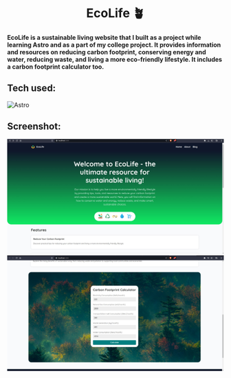 <h1 align="center"> EcoLife 🪴 </h1>

#### EcoLife is a sustainable living website that I built as a project while learning Astro and as a part of my college project. It provides information and resources on reducing carbon footprint, conserving energy and water, reducing waste, and living a more eco-friendly lifestyle. It includes a carbon footprint calculator too.

## Tech used: 
![Astro](https://img.shields.io/badge/Astro-0C1222?style=for-the-badge&logo=astro&logoColor=FDFDFE)

## Screenshot:

![EcoLife](./src/images/EcoLife.jpeg)
![CarbonFpCalc](./src/images/carbonfpcalc.jpeg)
